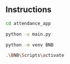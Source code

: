 ## Instructions

```bash
cd attendance_app
```

```bash
python -u main.py
```

```bash
python -m venv BNB
```
```bash
.\BNB\Scripts\activate
```
